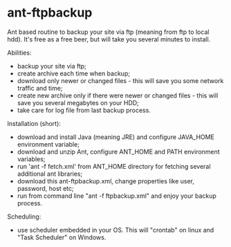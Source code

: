 ant-ftpbackup
=============

Ant based routine to backup your site via ftp (meaning from ftp to local hdd).
It's free as a free beer, but will take you several minutes to install. 

Abilities: 
- backup your site via ftp;
- create archive each time when backup;
- download only newer or changed files - this will save you some network traffic and time;
- create new archive only if there were newer or changed files - this will save you several megabytes on your HDD;
- take care for log file from last backup process.

Installation (short): 
- download and install Java (meaning JRE) and configure JAVA_HOME environment variable;
- download and unzip Ant, configure ANT_HOME and PATH environment variables; 
- run 'ant -f fetch.xml' from ANT_HOME directory for fetching several additional ant libraries;
- download this ant-ftpbackup.xml, change properties like user, password, host etc;
- run from command line "ant -f ftpbackup.xml" and enjoy your backup process. 

Scheduling: 
- use scheduler embedded in your OS. This will "crontab" on linux and "Task Scheduler" on Windows. 
